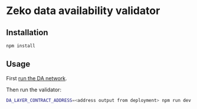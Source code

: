 # Zeko data availability validator

## Installation

```bash
npm install
```

## Usage

First [run the DA network](../da-contracts/README.md#deploy-of-data-availability-contract).

Then run the validator:

```bash
DA_LAYER_CONTRACT_ADDRESS=<address output from deployment> npm run dev
```
